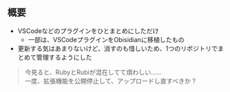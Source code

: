 ## 概要
- VSCodeなどのプラグインをひとまとめにしただけ
    - 一部は、VSCodeプラグインをObisidianに移植したもの
- 更新する気はあまりないけど、消すのも惜しいため、1つのリポジトリでまとめて管理するようにした

> 今見ると、RubyとRubiが混在してて煩わしい……  
> 一度、拡張機能を公開停止して、アップロードし直すべきか？
